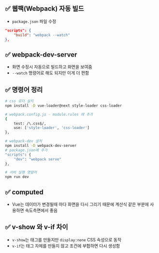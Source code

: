 ## ✅ 웹팩(Webpack) 자동 빌드

+ `package.json` 파일 수정
```JSON
"scripts": {
    "build": "webpack --watch"
},
```

## ✅ webpack-dev-server
+ 화면 수정시 자동으로 빌드하고 화면을 보여줌
+ `--watch` 명령어로 해도 되지만 이게 더 편함

## ✅ 명령어 정리
```bash
# css 로더 설치
npm install -D vue-loader@next style-loader css-loader

# webpack.config.js - module.rules 에 추가
{
    test: /\.css$/,
    use: ['style-loader', 'css-loader']
},

# webpack-dev 설치
npm install -D webpack-dev-server
# package.json에 추가
"scripts": {
    "dev": "webpack serve"
},

# 서버 실행 명령어
npm run dev
```
## ✅ computed
+ Vue는 데이터가 변경될때 마다 화면을 다시 그리기 때문에 계산식 같은 부분에 사용하면 속도측면에서 좋음

## ✅ v-show 와 v-if 차이
+ `v-show`는 태그를 만들지만 `display:none` CSS 속성으로 동작
+ `v-if`는 태그 자체를 만들지 않고 조건에 부합하면 다시 생성함
